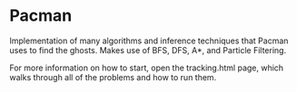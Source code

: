 # Pacman
Implementation of many algorithms and inference techniques that Pacman uses to find the ghosts. Makes use of BFS, DFS, A*,
and Particle Filtering. 

For more information on how to start, open the tracking.html page, which walks through all of the problems and how to run them. 
